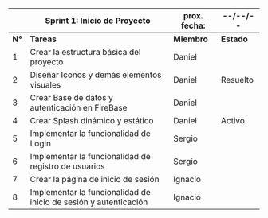 |          |  **Sprint 1: Inicio de Proyecto**  | prox. fecha:  | --/--/--  |
|----------|------------------------------------------------------|----------|----------|
| **N°**  | **Tareas**                                           | **Miembro** | **Estado** |
| 1 | Crear la estructura básica del proyecto               | Daniel   |          |
| 2 | Diseñar Iconos y demás elementos visuales  | Daniel   | Resuelto |
| 3 | Crear Base de datos y autenticación en FireBase | Daniel |          |
| 4 | Crear Splash dinámico y estático  | Daniel   | Activo |
| 5 | Implementar la funcionalidad de Login | Sergio   |          |
| 6 | Implementar la funcionalidad de registro de usuarios | Sergio |          |
| 7 | Crear la página de inicio de sesión                   | Ignacio  |          |
| 8 | Implementar la funcionalidad de inicio de sesión y autenticación | Ignacio |          |

